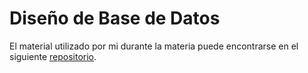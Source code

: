 # Diseño de Base de Datos

El material utilizado por mi durante la materia puede encontrarse en el siguiente [repositorio](https://github.com/ulises-jeremias/dbd).